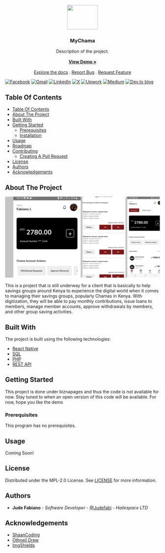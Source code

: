 <p align="center">
  <a href="https://github.com/ShaanCoding/ReadME-Generator">
    <!-- <img src="images/logo.png" alt="Logo" width="80" height="80"> -->
    <img src="https://media.giphy.com/media/v1.Y2lkPTc5MGI3NjExZDQwc2RnMnN3ZjhrNDB3MG9heHVidmh2bDV0M2xzOW01ZXN2MzNyaCZlcD12MV9naWZzX3NlYXJjaCZjdD1n/WoWm8YzFQJg5i/giphy.gif" width="100" height="80"/>
  </a>

  <h3 align="center">MyChama</h3>

  <p align="center">
    Description of the project.
    <br/>
    <br/>
    <a href="https://github.com/Judefabi/mychama_public"><strong>View Demo »</strong></a>
    <br/>
    <br/>
    <a href="https://github.com/Judefabi/mychama_public">Explore the docs</a>
    .
    <a href="https://github.com/Judefabi/mychama_public/issues">Report Bug</a>
    .
    <a href="https://github.com/Judefabi/mychama_public/issues">Request Feature</a>
  </p>
</p>

[![Facebook](https://img.shields.io/badge/Facebook-%231877F2.svg?style=for-the-badge&logo=Facebook&logoColor=white)](https://web.facebook.com/jude.fabiano) [![Gmail](https://img.shields.io/badge/Gmail-D14836?style=for-the-badge&logo=gmail&logoColor=white)](https://mail.to:judefabiano99@gmail.com/) [![LinkedIn](https://img.shields.io/badge/linkedin-%230077B5.svg?style=for-the-badge&logo=linkedin&logoColor=white)](https://www.linkedin.com/in/jude-fabiano-2a7786167/) [![X](https://img.shields.io/badge/X-%23000000.svg?style=for-the-badge&logo=X&logoColor=white)](https://twitter.com/I_JFabiano) [![Upwork](https://img.shields.io/badge/UpWork-6FDA44?style=for-the-badge&logo=Upwork&logoColor=white)](https://www.upwork.com/freelancers/~01b19999d6770ed1f1) [![Medium](https://img.shields.io/badge/Medium-12100E?style=for-the-badge&logo=medium&logoColor=white)](https://medium.com/@judefabiano99) [![Dev.to blog](https://img.shields.io/badge/dev.to-0A0A0A?style=for-the-badge&logo=dev.to&logoColor=white)](https://dev.to/judefabi)

## Table Of Contents

- [Table Of Contents](#table-of-contents)
- [About The Project](#about-the-project)
- [Built With](#built-with)
- [Getting Started](#getting-started)
  - [Prerequisites](#prerequisites)
  - [Installation](#installation)
- [Usage](#usage)
- [Roadmap](#roadmap)
- [Contributing](#contributing)
  - [Creating A Pull Request](#creating-a-pull-request)
- [License](#license)
- [Authors](#authors)
- [Acknowledgements](#acknowledgements)

## About The Project

![Screen Shot](images/mychama.png)

This is a project that is still underway for a client that is basically to help savings groups around Kenya to experience the digital world when it comes to managing their savings groups, popularly Chamas in Kenya. With digitization, they will be able to pay monthly contributions, issue loans to members, manage member accounts, approve withdrawals by members, and other group saving activities.

## Built With

The project is built using the following technologies:

- [React Native](https://reactnative.dev/)
- [SQL](https://www.w3schools.com/sql/)
- [PHP](https://www.php.net/)
- [REST API](https://restfulapi.net/)

## Getting Started

This project is done under biznapages and thus the code is not available for now. Stay tuned to when an open version of this code will be available. For now, hope you like the demo

### Prerequisites

This program has no prerequisites.

<!-- ### Installation

1. Clone the repo

```sh
git clone https://github.com/Judefabi/mychama_public.git
```

<!-- 2. Open The project in your preferred code editor.

3. Run the following command to install dependencies:

```sh
npm install
```

<!-- 4. Start the development server:

```sh
npm start
``` -->

## Usage

Coming Soon!

<!-- ## Roadmap

See the [open issues](https://github.com/Judefabi/mychama_public/issues) for a list of proposed features (and known issues).

## Contributing

Contributions are what make the open-source community such an amazing place to be learn, inspire, and create. Any contributions you make are **greatly appreciated**.

- If you have suggestions for adding or removing projects, feel free to [open an issue](https://github.com/Judefabi/mychama_public/issues/new) to discuss it, or directly create a pull request after you edit the _README.md_ file with necessary changes.
- Please make sure you check your spelling and grammar.
- Create an individual PR for each suggestion.
- Please also read through the [Code Of Conduct](https://github.com/Judefabi/mychama_public/blob/main/CODE_OF_CONDUCT.md) before posting your first idea as well.

### Creating A Pull Request

1. Fork the Project
2. Create your Feature Branch (`git checkout -b feature/AmazingFeature`)
3. Commit your Changes (`git commit -m 'Add some AmazingFeature'`)
4. Push to the Branch (`git push origin feature/AmazingFeature`)
5. Open a Pull Request -->

## License

Distributed under the MPL-2.0 License. See [LICENSE](https://github.com/Judefabi/mychama_public/blob/main/LICENSE.md) for more information.

## Authors

- **Jude Fabiano** - _Software Developer_ - [@Judefabi](https://github.com/judefabi/) - _Hailespace LTD_

## Acknowledgements

- [ShaanCoding](https://github.com/ShaanCoding/)
- [Othneil Drew](https://github.com/othneildrew/Best-README-Template)
- [ImgShields](https://shields.io/)

